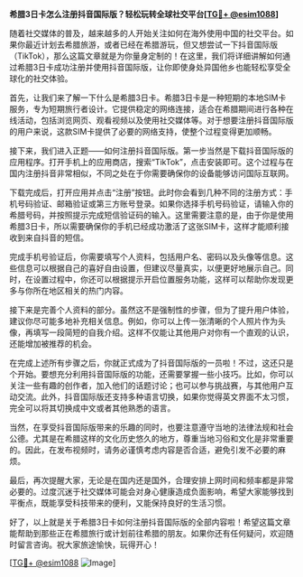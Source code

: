 **希腊3日卡怎么注册抖音国际版？轻松玩转全球社交平台[[TG💪+ @esim1088](https://t.me/s/esim1088)]**

随着社交媒体的普及，越来越多的人开始关注如何在海外使用中国的社交平台。如果你最近计划去希腊旅游，或者已经在希腊游玩，但又想尝试一下抖音国际版（TikTok），那么这篇文章就是为你量身定制的！在这里，我们将详细讲解如何通过希腊3日卡成功注册并使用抖音国际版，让你即使身处异国他乡也能轻松享受全球化的社交体验。

首先，让我们来了解一下什么是希腊3日卡。希腊3日卡是一种短期的本地SIM卡服务，专为短期旅行者设计。它提供稳定的网络连接，适合在希腊期间进行各种在线活动，包括浏览网页、观看视频以及使用社交媒体等。对于想要注册抖音国际版的用户来说，这款SIM卡提供了必要的网络支持，使整个过程变得更加顺畅。

接下来，我们进入正题——如何注册抖音国际版。第一步当然是下载抖音国际版的应用程序。打开手机上的应用商店，搜索“TikTok”，点击安装即可。这个过程与在国内注册抖音非常相似，不同之处在于你需要确保你的设备能够访问国际互联网。

下载完成后，打开应用并点击“注册”按钮。此时你会看到几种不同的注册方式：手机号码验证、邮箱验证或第三方账号登录。如果你选择手机号码验证，请输入你的希腊号码，并按照提示完成短信验证码的输入。这里需要注意的是，由于你是使用希腊3日卡，所以需要确保你的手机已经成功激活了这张SIM卡，这样才能顺利接收到来自抖音的短信。

完成手机号验证后，你需要填写个人资料，包括用户名、密码以及头像等信息。这些信息可以根据自己的喜好自由设置，但建议尽量真实，以便更好地展示自己。同时，在设置过程中，你还可以根据提示开启位置服务功能，这样可以帮助你发现更多与你所在地区相关的热门内容。

接下来是完善个人资料的部分。虽然这不是强制性的步骤，但为了提升用户体验，建议你尽可能多地补充相关信息。例如，你可以上传一张清晰的个人照片作为头像，再填写一段简短的自我介绍。这样不仅能让其他用户对你有一个直观的认识，还能增加被推荐的机会。

在完成上述所有步骤之后，你就正式成为了抖音国际版的一员啦！不过，这还只是个开始。要想充分利用抖音国际版的功能，还需要掌握一些小技巧。比如，你可以关注一些有趣的创作者，加入他们的话题讨论；也可以参与挑战赛，与其他用户互动交流。此外，抖音国际版还支持多种语言切换，如果你觉得英文界面不太习惯，完全可以将其切换成中文或者其他熟悉的语言。

当然，在享受抖音国际版带来的乐趣的同时，也要注意遵守当地的法律法规和社会公德。尤其是在希腊这样的文化历史悠久的地方，尊重当地习俗和文化是非常重要的。因此，在发布视频时，请务必谨慎考虑内容是否合适，避免引发不必要的麻烦。

最后，再次提醒大家，无论是在国内还是国外，合理安排上网时间和频率都是非常必要的。过度沉迷于社交媒体可能会对身心健康造成负面影响，希望大家能够找到平衡点，既能享受科技带来的便利，又能保持良好的生活习惯。

好了，以上就是关于希腊3日卡如何注册抖音国际版的全部内容啦！希望这篇文章能帮助到那些正在希腊旅行或计划前往希腊的朋友。如果你还有任何疑问，欢迎随时留言咨询。祝大家旅途愉快，玩得开心！

[[TG💪+ @esim1088](https://t.me/s/esim1088) ![Image](https://i.postimg.cc/4NQfJmqS/Snipaste-2025-05-13-00-14-12.png)]